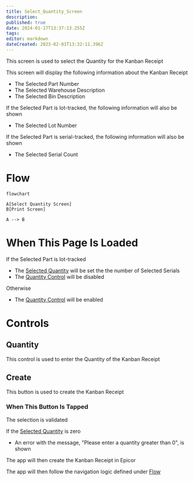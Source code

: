 ```yaml
---
title: Select_Quantity_Screen
description: 
published: true
date: 2024-01-17T13:37:13.255Z
tags: 
editor: markdown
dateCreated: 2023-02-01T13:32:11.396Z
---
```


This screen is used to select the Quantity for the Kanban Receipt

This screen will display the following information about the Kanban Receipt
- The Selected Part Number
- The Selected Warehouse Description
- The Selected Bin Description

If the Selected Part is lot-tracked, the following information will also be shown
- The Selected Lot Number

If the Selected Part is serial-tracked, the following information will also be shown
- The Selected Serial Count

# Flow
```mermaid
flowchart

A[Select Quantity Screen]
B[Print Screen]

A --> B
```

# When This Page Is Loaded
If the Selected Part is lot-tracked
- The [Selected Quantity](#quantity) will be set the the number of Selected Serials
- The [Quantity Control](#quantity) will be disabled

Otherwise
- The [Quantity Control](#quantity) will be enabled

# Controls
## Quantity
This control is used to enter the Quantity of the Kanban Receipt

## Create
This button is used to create the Kanban Receipt

### When This Button Is Tapped
The selection is validated

If the [Selected Quantity](#quantity) is zero
- An error with the message, "Please enter a quantity greater than 0", is shown

The app will then create the Kanban Receipt in Epicor

The app will then follow the navigation logic defined under [Flow](#flow)
